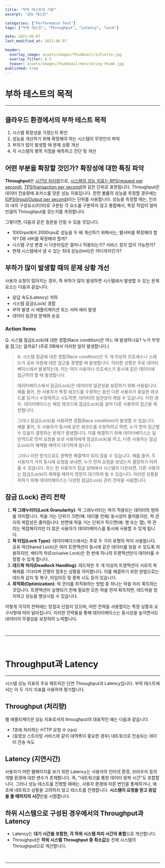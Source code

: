 ```yaml
---
title: "부하 테스트의 기본"
excerpt: "성능 테스트"

categories: ["Performance Test"]
tags: ["부하 테스트", "Throughput", "Latency", "Lock"]

date: 2023-06-07
last_modified_at: 2023-06-07

header:
  overlay_image: assets/images/Thumbnail/infinite.jpg
  overlay_filter: 0.5 
  teaser: assets/images/Thumbnail/monitoring-thumb.jpg
published: true
---
```


# 부하 테스트의 목적

---

## 클라우드 환경에서의 부하 테스트 목적

1. 시스템 확장성을 가졌는지 확인
2. 성능을 개선하기 위해 확장해야 하는 시스템이 무엇인지 파악
3. 부하가 많이 발생할 때 문제 상황 개선
4. 각 시스템의 병목 지점을 예측하고 진단 및 개선

## 어떤 부분을 확장할 것인가? 확장성에 대한 특징 파악

 **Throughput**은 <u>시간당 처리량</u>으로, <u>시스템의 성능 지표는 RPS(request per second)</u>, <u>TPS(transaction per second)</u>와 같은 단위로 표현됩니다. Throughput은 데이터 전송량에 포커스를 맞춘 성능 지표입니다. 한편 볼륨의 성능을 측정할 경우에는 <u>IOPS(Input/Output per second)</u>라는 단위를 사용합니다. 성능을 측정할 때는, 인프라 내의 구성요소(티어)로 구분된 각 요소를 구분하지 않고 통합해서, 특정 작업이 얼마만큼의 Throughput을 갖는지를 측정합니다.

그렇다면, 다음과 같은 질문을 던질 수 있을 것입니다.

- 1000rps에서 2000rps로 성능을 두 배 개선하기 위해서는, 웹서버를 확장해야 할까? DB 서버를 확장해야 할까?
- 시스템 구성 변경 시 다운타임은 얼마나 허용되는가? 서비스 정지 없이 가능한가?
- 현재 시스템에서 낼 수 있는 최대 성능(limit)은 어디까지인가?

## 부하가 많이 발생할 때의 문제 상황 개선

사용자 요청이 많아지는 경우, 즉 부하가 많이 발생하면 시스템에서 발생할 수 있는 문제 요소는 다음과 같습니다.

- 응답 속도(Latency) 저하
- 시스템 잠금(Lock) 경합
- 부하 발생 시 애플리케이션 또는 서버 에러 발생
- 데이터 일관성 문제와 손실

### Action Items

Q. 시스템 잠금(Lock)에 대한 경합(Race condition)은 어느 때 발생하나요? 누가 무엇을 잠그는 걸까요? (주로 DB에서 이러한 일이 발생합니다.)

> A. 시스템 잠금에 대한 경합(Race condition)은 두 개 이상의 프로세스나 스레드가 공유 자원에 대한 접근을 경쟁할 때 발생합니다. 이러한 상황은 주로 데이터베이스에서 발생하는데, 이는 여러 사용자나 프로세스가 동시에 같은 데이터에 접근하려 할 때 발생합니다.
>
> 데이터베이스에서 잠금(Lock)은 데이터의 일관성을 보장하기 위해 사용됩니다. 예를 들어, 한 사용자가 특정 레코드를 수정하는 동안 다른 사용자가 동일한 레코드를 읽거나 수정하려고 시도하면, 데이터의 일관성이 깨질 수 있습니다. 이런 경우, 데이터베이스는 해당 레코드에 잠금(Lock)을 걸어 다른 사용자의 접근을 제한합니다.
>
> 그러나 잠금(Lock)을 사용하면 경합(Race condition)이 발생할 수 있습니다. 예를 들어, 두 사용자가 동시에 같은 레코드를 수정하려고 하면, 누가 먼저 접근할 수 있을지 결정하는 문제가 발생합니다. 이를 해결하기 위해 데이터베이스는 일반적으로 먼저 요청을 보낸 사용자에게 잠금(Lock)을 하고, 다른 사용자는 잠금(Lock)이 해제될 때까지 대기하게 됩니다.
>
>  그러나 이런 방식으로도 완벽한 해결책이 되지 않을 수 있습니다. 예를 들어, 두 사용자가 거의 동시에 요청을 보내면, 누가 먼저 요청을 보냈는지 결정하기 어려울 수 있습니다. 또는 한 사용자가 잠금 상태에서 시스템이 다운되면, 다른 사용자는 잠금(Lock)이 해제될 때까지 영원히 대기하게 될 수 있습니다. 이러한 상황을 피하기 위해 데이터베이스는 다양한 잠금(Lock) 관리 전략을 사용합니다.

## 잠금 (Lock) 관리 전략

1. **락 그래누러티(Lock Granularity)**: 락 그래누러티는 락이 적용되는 데이터의 범위를 의미합니다. 락을 거는 단위가 크면(예: 테이블 전체) 동시성이 줄어들지만, 락 관리의 복잡성은 줄어듭니다. 반면에 락을 거는 단위가 작으면(예: 행 또는 열), 락 관리는 복잡해지지만 더 많은 사용자가 데이터베이스를 동시에 사용할 수 있게 됩니다.
2. **락 타입(Lock Type)**: 데이터베이스에서는 주로 두 가지 유형의 락이 사용됩니다. 공유 락(Shared Lock)은 여러 트랜잭션이 동시에 같은 데이터를 읽을 수 있도록 허용하지만, 배타적 락(Exclusive Lock)은 한 번에 하나의 트랜잭션만이 데이터를 수정할 수 있게 합니다.
3. **데드락 처리(Deadlock Handling)**: 데드락은 두 개 이상의 트랜잭션이 서로의 락 해제를 기다리며 진행이 멈추는 상황을 의미합니다. 이를 해결하기 위한 방법으로는 데드락 감지 및 복구, 타임아웃 및 중복 시도 등이 있습니다.
4. **최적화(Optimization)**: 락 관리를 최적화하는 방법 중 하나는 락을 미리 획득하는 것입니다. 트랜잭션이 실행되기 전에 필요한 모든 락을 먼저 획득하면, 데드락을 방지하고 성능을 향상시킬 수 있습니다.

 이렇게 각각의 전략에는 장점과 단점이 있으며, 어떤 전략을 사용할지는 특정 상황과 요구사항에 따라 달라집니다. 이러한 전략들을 통해 데이터베이스는 동시성을 높이면서도 데이터의 무결성을 보장하려 노력합니다.

<br>

---

<br>

# Throughput과 Latency

---

시스템 성능 지표의 주요 메트릭은 단연 Throughput과 Latency입니다. 부하 테스트에서는 이 두 가지 지표를 사용하여 평가합니다.

## Throughput (처리량)

웹 애플리케이션 성능 지표로서의 throughput의 대표적인 예는 다음과 같습니다.

- 1초에 처리하는 HTTP 요청 수 (rps)
- (동영상 스트리밍 서비스와 같이 대역폭이 중요한 경우) 네트워크로 전송되는 데이터 전송 속도

## Latency (지연시간)

 사용자가 어떤 웹페이지를 보기 위한 Latency는 사용자의 인터넷 환경, 브라우저 등의 개별 환경에 대한 변수가 존재합니다. 즉, "네트워크를 통한 데이터 왕복 시간"도 포함합니다. 그러나 성능 테스트를 진행할 때에는, 사용자 환경에 따른 변인을 통제하거나, 애초에 네트워크 상황을 고려하지 않고 테스트를 진행합니다. **시스템이 요청을 받고 응답을 줄 때까지의 시간**만을 시험합니다.

## 하위 시스템으로 구성된 경우에서의 Throughput과 Latency

- Latency는 **대기 시간을 포함한, 각 하위 시스템 처리 시간의 총합**으로 계산합니다.
- Throughput은 **하위 시스템 Throughput 중 최소값**을 전체 시스템의 Throughput으로 계산합니다.

<br>

---

<br>


